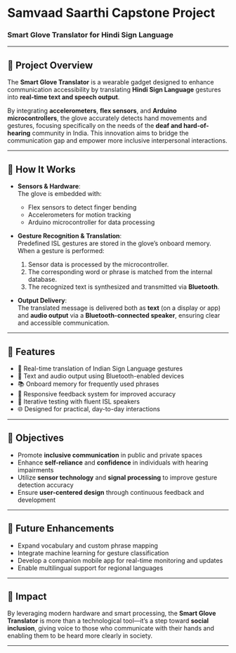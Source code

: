 # Samvaad Saarthi Capstone Project  
### Smart Glove Translator for Hindi Sign Language 

---

## 📌 Project Overview

The **Smart Glove Translator** is a wearable gadget designed to enhance communication accessibility by translating **Hindi Sign Language** gestures into **real-time text and speech output**.

By integrating **accelerometers**, **flex sensors**, and **Arduino microcontrollers**, the glove accurately detects hand movements and gestures, focusing specifically on the needs of the **deaf and hard-of-hearing** community in India. This innovation aims to bridge the communication gap and empower more inclusive interpersonal interactions.

---

## 🔧 How It Works

- **Sensors & Hardware**:  
  The glove is embedded with:
  - Flex sensors to detect finger bending  
  - Accelerometers for motion tracking  
  - Arduino microcontroller for data processing

- **Gesture Recognition & Translation**:  
  Predefined ISL gestures are stored in the glove’s onboard memory. When a gesture is performed:
  1. Sensor data is processed by the microcontroller.  
  2. The corresponding word or phrase is matched from the internal database.  
  3. The recognized text is synthesized and transmitted via **Bluetooth**.

- **Output Delivery**:  
  The translated message is delivered both as **text** (on a display or app) and **audio output** via a **Bluetooth-connected speaker**, ensuring clear and accessible communication.

---

## 🧠 Features

- 🧤 Real-time translation of Indian Sign Language gestures  
- 📲 Text and audio output using Bluetooth-enabled devices  
- 📚 Onboard memory for frequently used phrases  
- 🔁 Responsive feedback system for improved accuracy  
- 🧪 Iterative testing with fluent ISL speakers  
- 🌐 Designed for practical, day-to-day interactions

---

## 🎯 Objectives

- Promote **inclusive communication** in public and private spaces  
- Enhance **self-reliance** and **confidence** in individuals with hearing impairments  
- Utilize **sensor technology** and **signal processing** to improve gesture detection accuracy  
- Ensure **user-centered design** through continuous feedback and development

---

## 🔄 Future Enhancements

- Expand vocabulary and custom phrase mapping  
- Integrate machine learning for gesture classification  
- Develop a companion mobile app for real-time monitoring and updates  
- Enable multilingual support for regional languages

---

## 🙌 Impact

By leveraging modern hardware and smart processing, the **Smart Glove Translator** is more than a technological tool—it’s a step toward **social inclusion**, giving voice to those who communicate with their hands and enabling them to be heard more clearly in society.

---

